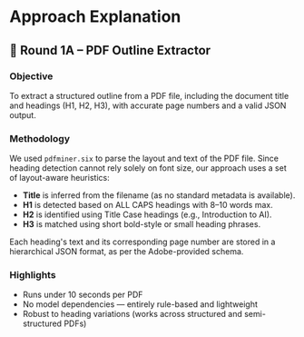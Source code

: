# Approach Explanation 

## 🧩 Round 1A – PDF Outline Extractor

### Objective
To extract a structured outline from a PDF file, including the document title and headings (H1, H2, H3), with accurate page numbers and a valid JSON output.

### Methodology
We used `pdfminer.six` to parse the layout and text of the PDF file. Since heading detection cannot rely solely on font size, our approach uses a set of layout-aware heuristics:
- **Title** is inferred from the filename (as no standard metadata is available).
- **H1** is detected based on ALL CAPS headings with 8–10 words max.
- **H2** is identified using Title Case headings (e.g., Introduction to AI).
- **H3** is matched using short bold-style or small heading phrases.

Each heading's text and its corresponding page number are stored in a hierarchical JSON format, as per the Adobe-provided schema.

### Highlights
- Runs under 10 seconds per PDF
- No model dependencies — entirely rule-based and lightweight
- Robust to heading variations (works across structured and semi-structured PDFs)

